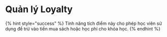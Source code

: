 # Quản lý Loyalty

{% hint style="success" %}
Tính năng tích điểm này cho phép học viên sử dụng để trừ vào tiền mua sách hoặc học phí cho khóa học.
{% endhint %}
